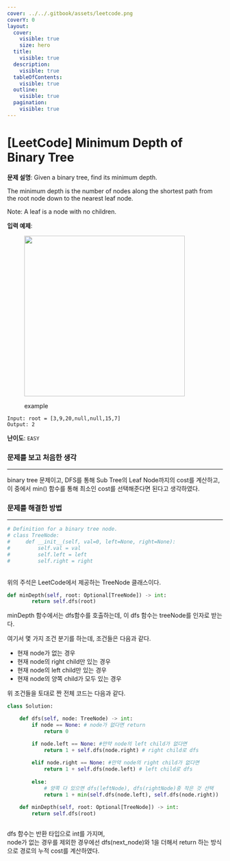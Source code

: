 ```yaml
---
cover: ../../.gitbook/assets/leetcode.png
coverY: 0
layout:
  cover:
    visible: true
    size: hero
  title:
    visible: true
  description:
    visible: true
  tableOfContents:
    visible: true
  outline:
    visible: true
  pagination:
    visible: true
---
```


# \[LeetCode] Minimum Depth of Binary Tree

**문제 설명**: Given a binary tree, find its minimum depth.

The minimum depth is the number of nodes along the shortest path from the root node down to the nearest leaf node.

Note: A leaf is a node with no children.

**입력 예제**:&#x20;

<figure><img src="https://velog.velcdn.com/images/juniper0917/post/5598b66f-acc5-4e20-b164-d5608b274213/image.png" alt="" width="375"><figcaption><p>example</p></figcaption></figure>

```
Input: root = [3,9,20,null,null,15,7]
Output: 2
```

**난이도**: `EASY`

### 문제를 보고 처음한 생각 <a href="#undefined" id="undefined"></a>

***

binary tree 문제이고, DFS를 통해 Sub Tree의 Leaf Node까지의 cost를 계산하고, 이 중에서 min() 함수를 통해 최소인 cost를 선택해준다면 된다고 생각하였다.

### 문제를 해결한 방법 <a href="#undefined" id="undefined"></a>

***

```python
# Definition for a binary tree node.
# class TreeNode:
#     def __init__(self, val=0, left=None, right=None):
#         self.val = val
#         self.left = left
#         self.right = right
```

\
위의 주석은 LeetCode에서 제공하는 TreeNode 클래스이다.&#x20;

```python
def minDepth(self, root: Optional[TreeNode]) -> int:
        return self.dfs(root)
```

minDepth 함수에서는 dfs함수를 호출하는데, 이 dfs 함수는 treeNode를 인자로 받는다.

여기서 몇 가지 조건 분기를 하는데, 조건들은 다음과 같다.

* 현재 node가 없는 경우
* 현재 node의 right child만 있는 경우
* 현재 node의 left child만 있는 경우
* 현재 node의 양쪽 child가 모두 있는 경우

위 조건들을 토대로 짠 전체 코드는 다음과 같다.

```python
class Solution:

    def dfs(self, node: TreeNode) -> int: 
        if node == None: # node가 없다면 return
            return 0

        if node.left == None: #만약 node의 left child가 없다면 
            return 1 + self.dfs(node.right) # right child로 dfs
        
        elif node.right == None: #만약 node의 right child가 없다면
            return 1 + self.dfs(node.left) # left child로 dfs
        
        else:
            # 양쪽 다 있으면 dfs(leftNode), dfs(rightNode)중 작은 것 선택
            return 1 + min(self.dfs(node.left), self.dfs(node.right))

    def minDepth(self, root: Optional[TreeNode]) -> int:
        return self.dfs(root)
        
```

dfs 함수는 반환 타입으로 int를 가지며, \
node가 없는 경우를 제외한 경우에선 dfs(next\_node)와 1을 더해서 return 하는 방식으로 경로의 누적 cost를 계산하였다.
